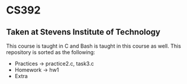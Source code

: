 # CS392
## Taken at Stevens Institute of Technology
This course is taught in C and Bash is taught in this course as well. This repository is sorted as the following:
- Practices -> practice2.c, task3.c
- Homework -> hw1
- Extra
